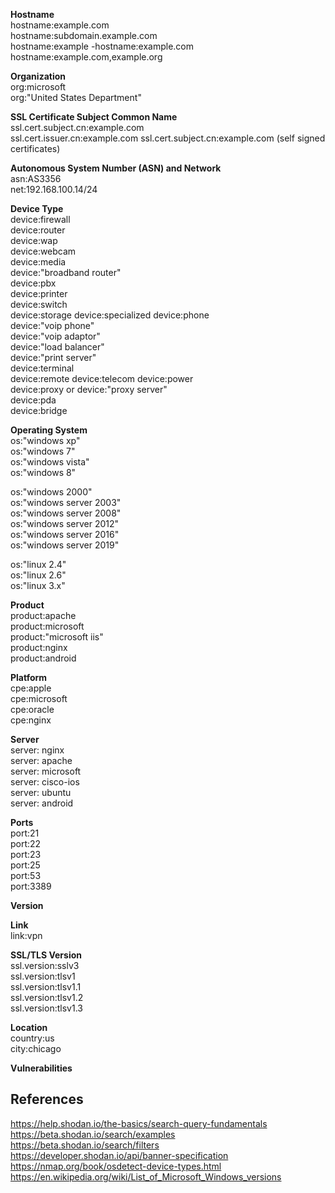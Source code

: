 **Hostname**  
hostname:example.com  
hostname:subdomain.example.com  
hostname:example -hostname:example.com  
hostname:example.com,example.org


**Organization**  
org:microsoft  
org:"United States Department"    


**SSL Certificate Subject Common Name**  
ssl.cert.subject.cn:example.com  
ssl.cert.issuer.cn:example.com ssl.cert.subject.cn:example.com (self signed certificates)  


**Autonomous System Number (ASN) and Network**  
asn:AS3356  
net:192.168.100.14/24  


**Device Type**  
device:firewall  
device:router  
device:wap  
device:webcam  
device:media  
device:"broadband router"  
device:pbx  
device:printer  
device:switch  
device:storage
device:specialized
device:phone  
device:"voip phone"  
device:"voip adaptor"  
device:"load balancer"  
device:"print server"  
device:terminal  
device:remote 
device:telecom
device:power  
device:proxy or device:"proxy server"  
device:pda  
device:bridge  


**Operating System**  
os:"windows xp"  
os:"windows 7"  
os:"windows vista"  
os:"windows 8"  


os:"windows 2000"  
os:"windows server 2003"  
os:"windows server 2008"  
os:"windows server 2012"  
os:"windows server 2016"  
os:"windows server 2019"  


os:"linux 2.4"  
os:"linux 2.6"  
os:"linux 3.x"  


**Product**  
product:apache  
product:microsoft  
product:"microsoft iis"  
product:nginx  
product:android  


**Platform**  
cpe:apple  
cpe:microsoft  
cpe:oracle  
cpe:nginx  



**Server**  
server: nginx  
server: apache  
server: microsoft  
server: cisco-ios  
server: ubuntu  
server: android  


**Ports**  
port:21  
port:22  
port:23  
port:25  
port:53  
port:3389  


**Version**  




**Link**  
link:vpn








**SSL/TLS Version**  
ssl.version:sslv3  
ssl.version:tlsv1  
ssl.version:tlsv1.1  
ssl.version:tlsv1.2  
ssl.version:tlsv1.3  



**Location**  
country:us  
city:chicago  




**Vulnerabilities**








## References ##
https://help.shodan.io/the-basics/search-query-fundamentals  
https://beta.shodan.io/search/examples  
https://beta.shodan.io/search/filters  
https://developer.shodan.io/api/banner-specification  
https://nmap.org/book/osdetect-device-types.html  
https://en.wikipedia.org/wiki/List_of_Microsoft_Windows_versions
